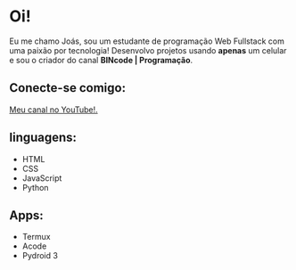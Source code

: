# Oi!

Eu me chamo Joás, sou um estudante de programação Web Fullstack com uma paixão por tecnologia! Desenvolvo projetos usando **apenas** um celular e sou o criador do canal **BINcode | Programação**.


## Conecte-se comigo:  
 [Meu canal no YouTube!.](https://youtube.com/@bincode-programacao?si=ZKvUd2eKBbshMHAU)  


## linguagens:

- HTML
- CSS
- JavaScript
- Python

## Apps:

- Termux 
- Acode
- Pydroid 3

